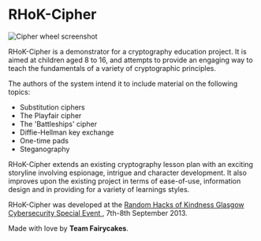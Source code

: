 # RHoK-Cipher

![Cipher wheel screenshot](https://raw.github.com/capncodewash/RHoK-Cipher/master/RHoK-cipher/rhok-encoder-wheel-screenshot-small.png)

RHoK-Cipher is a demonstrator for a cryptography education project. It is aimed at children aged 8 to 16, and attempts to provide an engaging way to teach the fundamentals of a variety of cryptographic principles.

The authors of the system intend it to include material on the following topics:
* Substitution ciphers
* The Playfair cipher
* The 'Battleships' cipher
* Diffie-Hellman key exchange
* One-time pads
* Steganography

RHoK-Cipher extends an existing cryptography lesson plan with an exciting storyline involving espionage, intrigue and character development. It also improves upon the existing project in terms of ease-of-use, information design and in providing for a variety of learnings styles.

RHoK-Cipher was developed at the [Random Hacks of Kindness Glasgow Cybersecurity Special Event ](http://scotlandhacks.org.uk/content/rhok-glasgow-cybersecurity-special-event-2013), 7th-8th September 2013.

Made with love by **Team Fairycakes**.